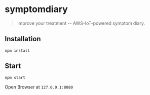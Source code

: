# symptomdiary

> Improve your treatment -- AWS-IoT-powered symptom diary.

## Installation

`npm install`

## Start

`npm start`

Open Browser at `127.0.0.1:8080`